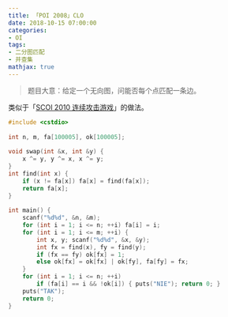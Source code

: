 ```yaml
---
title: 「POI 2008」CLO
date: 2018-10-15 07:00:00
categories:
- OI
tags:
- 二分图匹配
- 并查集
mathjax: true
---
```


> 题目大意：给定一个无向图，问能否每个点匹配一条边。

类似于「[SCOI 2010 连续攻击游戏](https://milky-w.github.io/oi/2018/10/14/SCOI-2010-%E8%BF%9E%E7%BB%AD%E6%94%BB%E5%87%BB%E6%B8%B8%E6%88%8F/)」的做法。

```c++
#include <cstdio>
 
int n, m, fa[100005], ok[100005];
 
void swap(int &x, int &y) {
    x ^= y, y ^= x, x ^= y;
}
int find(int x) {
    if (x != fa[x]) fa[x] = find(fa[x]);
    return fa[x];
}
 
int main() {
    scanf("%d%d", &n, &m);
    for (int i = 1; i <= n; ++i) fa[i] = i;
    for (int i = 1; i <= m; ++i) {
        int x, y; scanf("%d%d", &x, &y);
        int fx = find(x), fy = find(y);
        if (fx == fy) ok[fx] = 1;
        else ok[fx] = ok[fx] | ok[fy], fa[fy] = fx;
    }
    for (int i = 1; i <= n; ++i)
        if (fa[i] == i && !ok[i]) { puts("NIE"); return 0; }
    puts("TAK");
    return 0;
}
```
